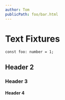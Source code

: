 ```yaml
---
author: Tom
publicPath: foo/bar.html
---
```


# Text Fixtures

```
const foo: number = 1;
```

## Header 2

### Header 3

#### Header 4
